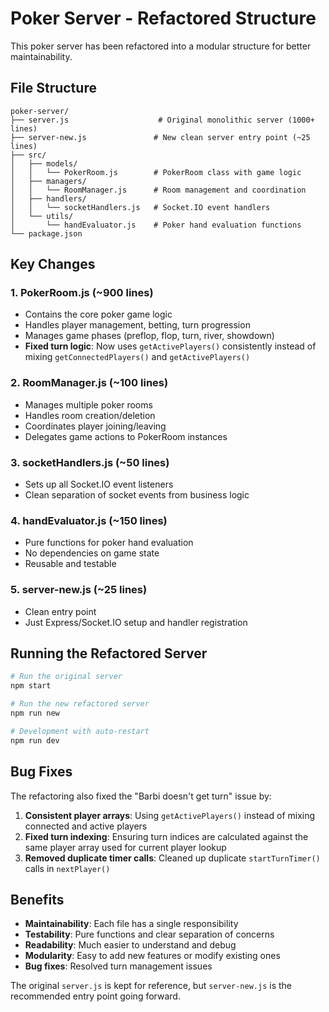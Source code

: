 # Poker Server - Refactored Structure

This poker server has been refactored into a modular structure for better maintainability.

## File Structure

```
poker-server/
├── server.js                    # Original monolithic server (1000+ lines)
├── server-new.js               # New clean server entry point (~25 lines)
├── src/
│   ├── models/
│   │   └── PokerRoom.js        # PokerRoom class with game logic
│   ├── managers/
│   │   └── RoomManager.js      # Room management and coordination
│   ├── handlers/
│   │   └── socketHandlers.js   # Socket.IO event handlers
│   └── utils/
│       └── handEvaluator.js    # Poker hand evaluation functions
└── package.json
```

## Key Changes

### 1. **PokerRoom.js** (~900 lines)
- Contains the core poker game logic
- Handles player management, betting, turn progression
- Manages game phases (preflop, flop, turn, river, showdown)
- **Fixed turn logic**: Now uses `getActivePlayers()` consistently instead of mixing `getConnectedPlayers()` and `getActivePlayers()`

### 2. **RoomManager.js** (~100 lines)
- Manages multiple poker rooms
- Handles room creation/deletion
- Coordinates player joining/leaving
- Delegates game actions to PokerRoom instances

### 3. **socketHandlers.js** (~50 lines)
- Sets up all Socket.IO event listeners
- Clean separation of socket events from business logic

### 4. **handEvaluator.js** (~150 lines)
- Pure functions for poker hand evaluation
- No dependencies on game state
- Reusable and testable

### 5. **server-new.js** (~25 lines)
- Clean entry point
- Just Express/Socket.IO setup and handler registration

## Running the Refactored Server

```bash
# Run the original server
npm start

# Run the new refactored server
npm run new

# Development with auto-restart
npm run dev
```

## Bug Fixes

The refactoring also fixed the "Barbi doesn't get turn" issue by:

1. **Consistent player arrays**: Using `getActivePlayers()` instead of mixing connected and active players
2. **Fixed turn indexing**: Ensuring turn indices are calculated against the same player array used for current player lookup
3. **Removed duplicate timer calls**: Cleaned up duplicate `startTurnTimer()` calls in `nextPlayer()`

## Benefits

- **Maintainability**: Each file has a single responsibility
- **Testability**: Pure functions and clear separation of concerns
- **Readability**: Much easier to understand and debug
- **Modularity**: Easy to add new features or modify existing ones
- **Bug fixes**: Resolved turn management issues

The original `server.js` is kept for reference, but `server-new.js` is the recommended entry point going forward.
